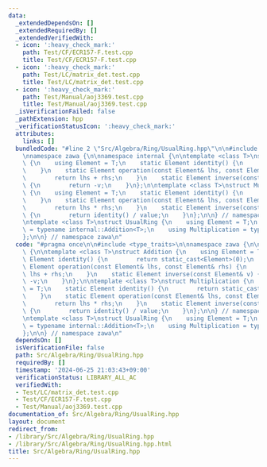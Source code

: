```yaml
---
data:
  _extendedDependsOn: []
  _extendedRequiredBy: []
  _extendedVerifiedWith:
  - icon: ':heavy_check_mark:'
    path: Test/CF/ECR157-F.test.cpp
    title: Test/CF/ECR157-F.test.cpp
  - icon: ':heavy_check_mark:'
    path: Test/LC/matrix_det.test.cpp
    title: Test/LC/matrix_det.test.cpp
  - icon: ':heavy_check_mark:'
    path: Test/Manual/aoj3369.test.cpp
    title: Test/Manual/aoj3369.test.cpp
  _isVerificationFailed: false
  _pathExtension: hpp
  _verificationStatusIcon: ':heavy_check_mark:'
  attributes:
    links: []
  bundledCode: "#line 2 \"Src/Algebra/Ring/UsualRing.hpp\"\n\n#include <type_traits>\n\
    \nnamespace zawa {\n\nnamespace internal {\n\ntemplate <class T>\nstruct Addition\
    \ {\n    using Element = T;\n    static Element identity() {\n        return static_cast<Element>(0);\n\
    \    }\n    static Element operation(const Element& lhs, const Element& rhs) {\n\
    \        return lhs + rhs;\n    }\n    static Element inverse(const Element& v)\
    \ {\n        return -v;\n    }\n};\n\ntemplate <class T>\nstruct Multiplication\
    \ {\n    using Element = T;\n    static Element identity() {\n        return static_cast<Element>(1);\n\
    \    }\n    static Element operation(const Element& lhs, const Element& rhs) {\n\
    \        return lhs * rhs;\n    }\n    static Element inverse(const Element& value)\
    \ {\n        return identity() / value;\n    }\n};\n\n} // namespace internal\n\
    \ntemplate <class T>\nstruct UsualRing {\n    using Element = T;\n    using Addition\
    \ = typename internal::Addition<T>;\n    using Multiplication = typename internal::Multiplication<T>;\n\
    };\n\n} // namespace zawa\n"
  code: "#pragma once\n\n#include <type_traits>\n\nnamespace zawa {\n\nnamespace internal\
    \ {\n\ntemplate <class T>\nstruct Addition {\n    using Element = T;\n    static\
    \ Element identity() {\n        return static_cast<Element>(0);\n    }\n    static\
    \ Element operation(const Element& lhs, const Element& rhs) {\n        return\
    \ lhs + rhs;\n    }\n    static Element inverse(const Element& v) {\n        return\
    \ -v;\n    }\n};\n\ntemplate <class T>\nstruct Multiplication {\n    using Element\
    \ = T;\n    static Element identity() {\n        return static_cast<Element>(1);\n\
    \    }\n    static Element operation(const Element& lhs, const Element& rhs) {\n\
    \        return lhs * rhs;\n    }\n    static Element inverse(const Element& value)\
    \ {\n        return identity() / value;\n    }\n};\n\n} // namespace internal\n\
    \ntemplate <class T>\nstruct UsualRing {\n    using Element = T;\n    using Addition\
    \ = typename internal::Addition<T>;\n    using Multiplication = typename internal::Multiplication<T>;\n\
    };\n\n} // namespace zawa\n"
  dependsOn: []
  isVerificationFile: false
  path: Src/Algebra/Ring/UsualRing.hpp
  requiredBy: []
  timestamp: '2024-06-25 21:03:43+09:00'
  verificationStatus: LIBRARY_ALL_AC
  verifiedWith:
  - Test/LC/matrix_det.test.cpp
  - Test/CF/ECR157-F.test.cpp
  - Test/Manual/aoj3369.test.cpp
documentation_of: Src/Algebra/Ring/UsualRing.hpp
layout: document
redirect_from:
- /library/Src/Algebra/Ring/UsualRing.hpp
- /library/Src/Algebra/Ring/UsualRing.hpp.html
title: Src/Algebra/Ring/UsualRing.hpp
---
```

